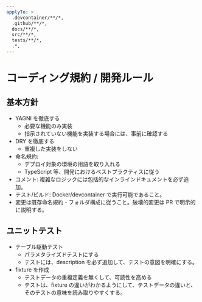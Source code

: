 ```yaml
---
applyTo: >
  .devcontainer/**/*,
  .github/**/*,
  docs/**/*,
  src/**/*,
  tests/**/*,
  .*,
---
```


# コーディング規約 / 開発ルール

## 基本方針

- YAGNI を徹底する
  - 必要な機能のみ実装
  - 指示されていない機能を実装する場合には、事前に確認する
- DRY を徹底する
  - 重複した実装をしない
- 命名規約:
  - デプロイ対象の環境の用語を取り入れる
  - TypeScript 等、開発におけるベストプラクティスに従う
- コメント: 複雑なロジックには包括的なインラインドキュメントを必ず追加。
- テスト/ビルド: Docker/devcontainer で実行可能であること。
- 変更は既存命名規約・フォルダ構成に従うこと。破壊的変更は PR で明示的に説明する。

## ユニットテスト

- テーブル駆動テスト
  - パラメタライズドテストにする
  - テストには、description を必ず追加して、テストの意図を明確にする。
- fixture を作成
  - テストデータの重複定義を無くして、可読性を高める
  - テストは、fixture の違いがわかるようにして、テストデータの違いと、そのテストの意味を読み取りやすくする。

